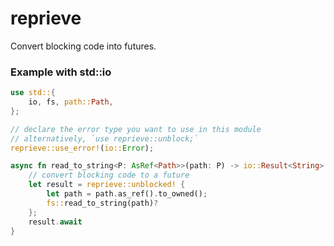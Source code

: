 # reprieve

Convert blocking code into futures.

### Example with std::io

```rust
use std::{
    io, fs, path::Path,
};

// declare the error type you want to use in this module
// alternatively, `use reprieve::unblock;`
reprieve::use_error!(io::Error);

async fn read_to_string<P: AsRef<Path>>(path: P) -> io::Result<String> {
    // convert blocking code to a future
    let result = reprieve::unblocked! {
        let path = path.as_ref().to_owned();
        fs::read_to_string(path)?
    };
    result.await
}
```
